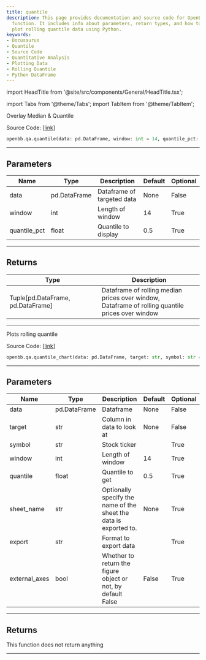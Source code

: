 ```yaml
---
title: quantile
description: This page provides documentation and source code for OpenBB's Quantile
  function. It includes info about parameters, return types, and how to generate and
  plot rolling quantile data using Python.
keywords:
- Docusaurus
- Quantile
- Source Code
- Quantitative Analysis
- Plotting Data
- Rolling Quantile
- Python DataFrame
---
```


import HeadTitle from '@site/src/components/General/HeadTitle.tsx';

<HeadTitle title="qa.quantile - Reference | OpenBB SDK Docs" />

import Tabs from '@theme/Tabs';
import TabItem from '@theme/TabItem';

<Tabs>
<TabItem value="model" label="Model" default>

Overlay Median & Quantile

Source Code: [[link](https://github.com/OpenBB-finance/OpenBBTerminal/tree/main/openbb_terminal/common/quantitative_analysis/rolling_model.py#L72)]

```python wordwrap
openbb.qa.quantile(data: pd.DataFrame, window: int = 14, quantile_pct: float = 0.5)
```

---

## Parameters

| Name | Type | Description | Default | Optional |
| ---- | ---- | ----------- | ------- | -------- |
| data | pd.DataFrame | Dataframe of targeted data | None | False |
| window | int | Length of window | 14 | True |
| quantile_pct | float | Quantile to display | 0.5 | True |


---

## Returns

| Type | Description |
| ---- | ----------- |
| Tuple[pd.DataFrame, pd.DataFrame] | Dataframe of rolling median prices over window,<br/>Dataframe of rolling quantile prices over window |
---



</TabItem>
<TabItem value="view" label="Chart">

Plots rolling quantile

Source Code: [[link](https://github.com/OpenBB-finance/OpenBBTerminal/tree/main/openbb_terminal/common/quantitative_analysis/rolling_view.py#L229)]

```python wordwrap
openbb.qa.quantile_chart(data: pd.DataFrame, target: str, symbol: str = "", window: int = 14, quantile: float = 0.5, export: str = "", sheet_name: Optional[str] = None, external_axes: bool = False)
```

---

## Parameters

| Name | Type | Description | Default | Optional |
| ---- | ---- | ----------- | ------- | -------- |
| data | pd.DataFrame | Dataframe | None | False |
| target | str | Column in data to look at | None | False |
| symbol | str | Stock ticker |  | True |
| window | int | Length of window | 14 | True |
| quantile | float | Quantile to get | 0.5 | True |
| sheet_name | str | Optionally specify the name of the sheet the data is exported to. | None | True |
| export | str | Format to export data |  | True |
| external_axes | bool | Whether to return the figure object or not, by default False | False | True |


---

## Returns

This function does not return anything

---



</TabItem>
</Tabs>